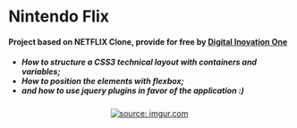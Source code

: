 <h1>Nintendo Flix</h1>
<h4>Project based on NETFLIX Clone, provide for free by <a href="https://web.digitalinnovation.one/">Digital Inovation One</a></h4>
<h5><ul>
<li>How to structure a CSS3 technical layout with containers and variables;</li>
<li>How to position the elements with flexbox;</li>
<li>and how to use jquery plugins in favor of the application  :)</li>
</ul></h5>
<p align="center">
<a href="https://imgur.com/LLny4yI"><img src="https://i.imgur.com/LLny4yI.png" title="source: imgur.com" /></a>
</p>
